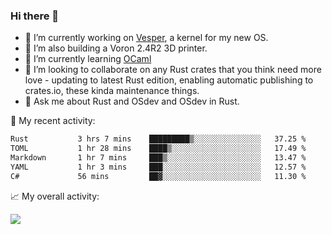 ### Hi there 👋

<!--
**berkus/berkus** is a ✨ _special_ ✨ repository because its `README.md` (this file) appears on your GitHub profile.

Here are some ideas to get you started:

- 🔭 I’m currently working on ...
- 🌱 I’m currently learning ...
- 👯 I’m looking to collaborate on ...
- 🤔 I’m looking for help with ...
- 💬 Ask me about ...
- 📫 How to reach me: ...
- 😄 Pronouns: ...
- ⚡ Fun fact: ...
-->

- 🔭 I’m currently working on [Vesper](https://github.com/metta-systems/vesper), a kernel for my new OS.
- 🔭 I’m also building a Voron 2.4R2 3D printer.
- 🌱 I’m currently learning [OCaml](https://ocaml.org/manual/5.3/lex.html)
- 👯 I’m looking to collaborate on any Rust crates that you think need more love - updating to latest Rust edition, enabling automatic publishing to crates.io, these kinda maintenance things.
- 💬 Ask me about Rust and OSdev and OSdev in Rust.

💼 My recent activity:

<!--START_SECTION:waka-->

```txt
Rust           3 hrs 7 mins    █████████▒░░░░░░░░░░░░░░░   37.25 %
TOML           1 hr 28 mins    ████▒░░░░░░░░░░░░░░░░░░░░   17.49 %
Markdown       1 hr 7 mins     ███▒░░░░░░░░░░░░░░░░░░░░░   13.47 %
YAML           1 hr 3 mins     ███░░░░░░░░░░░░░░░░░░░░░░   12.57 %
C#             56 mins         ██▓░░░░░░░░░░░░░░░░░░░░░░   11.30 %
```

<!--END_SECTION:waka-->

📈 My overall activity:

![](http://github-profile-summary-cards.vercel.app/api/cards/profile-details?username=berkus&theme=flag_india)
